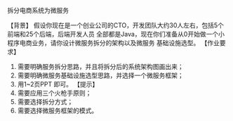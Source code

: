 拆分电商系统为微服务

【背景】
假设你现在是一个创业公司的CTO，开发团队大约30人左右，包括5个前端和25个后端，后端开发人员
全部都是Java，现在你们准备从0开始做一个小程序电商业务，请你设计微服务拆分的架构以及微服务
基础设施选型。
【作业要求】
1. 需要明确服务拆分思路，并且将拆分后的系统架构图画出来；
2. 需要明确微服务基础设施选型思路，并选择一个微服务框架；
3. 用1~2页PPT 即可。
   【提示】
1. 需要应用三个火枪手原则；
2. 需要选择拆分方式；
3. 需要选择微服务框架的模式。